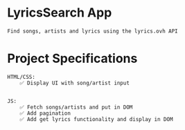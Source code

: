 # LyricsSearch App

    Find songs, artists and lyrics using the lyrics.ovh API

# Project Specifications

    HTML/CSS:
        ✅ Display UI with song/artist input


    JS:
        ✅ Fetch songs/artists and put in DOM
        ✅ Add pagination
        ✅ Add get lyrics functionality and display in DOM
